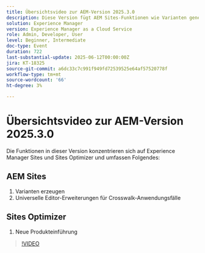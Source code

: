 ```yaml
---
title: Übersichtsvideo zur AEM-Version 2025.3.0
description: Diese Version fügt AEM Sites-Funktionen wie Varianten generieren, Cross-Walk-Unterstützung im universellen Editor und eine neue Produkteinführung in Sites Optimizer hinzu.
solution: Experience Manager
version: Experience Manager as a Cloud Service
role: Admin, Developer, User
level: Beginner, Intermediate
doc-type: Event
duration: 722
last-substantial-update: 2025-06-12T00:00:00Z
jira: KT-18325
source-git-commit: a6dc33c7c991f949fd72539525e64af57520778f
workflow-type: tm+mt
source-wordcount: '66'
ht-degree: 3%

---
```



# Übersichtsvideo zur AEM-Version 2025.3.0

Die Funktionen in dieser Version konzentrieren sich auf Experience Manager Sites und Sites Optimizer und umfassen Folgendes:

## AEM Sites

1. Varianten erzeugen
1. Universelle Editor-Erweiterungen für Crosswalk-Anwendungsfälle

## Sites Optimizer

1. Neue Produkteinführung

>[!VIDEO](https://video.tv.adobe.com/v/3463859/?learn=on&enablevpops)
